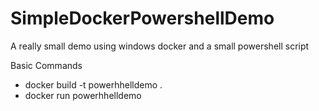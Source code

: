 # SimpleDockerPowershellDemo
A really small demo using windows docker and a small powershell script


Basic Commands

- docker build -t powerhhelldemo .
- docker run powerhhelldemo
